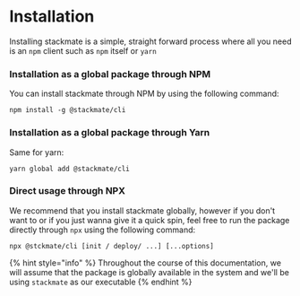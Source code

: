 # Installation

Installing stackmate is a simple, straight forward process where all you need is an `npm` client such as `npm` itself or `yarn`

### Installation as a global package through NPM

You can install stackmate through NPM by using the following command:

```
npm install -g @stackmate/cli
```

### Installation as a global package through Yarn

Same for yarn:

```
yarn global add @stackmate/cli
```

### Direct usage through NPX

We recommend that you install stackmate globally, however if you don't want to or if you just wanna give it a quick spin, feel free to run the package directly through `npx` using the following command:

```
npx @stckmate/cli [init / deploy/ ...] [...options]
```

{% hint style="info" %}
Throughout the course of this documentation, we will assume that the package is globally available in the system and we'll be using `stackmate` as our executable
{% endhint %}
